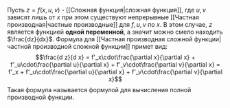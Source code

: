 Пусть $z = f(x, u, v)$ - [[Сложная функция|сложная функция]], где $u,v$ зависят лишь от $x$ при этом существуют непрерывные [[Частная производная|частные производные]] для $f, u, v$ по $x$. В этом случае, $z$ является функцией **одной переменной**, а значит можно смело находить $\frac{dz}{dx}$.
Формула для [[Частная производная сложной функции|частной производной сложной функции]] примет вид:$$\frac{d z}{d x} = f'_x\cdot\frac{\partial x}{\partial x} + f'_u\cdot\frac{\partial u}{\partial x} + f'_v\cdot\frac{\partial v}{\partial x} = f'_x + f'_u\cdot\frac{\partial u}{\partial x} + f'_v\cdot\frac{\partial v}{\partial x}$$Такая формула называется формулой для вычисления полной производной функции.